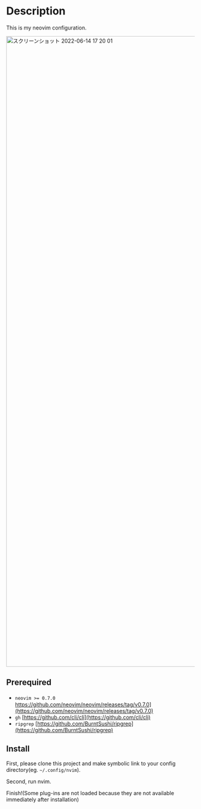 # Description

This is my neovim configuration.

<img width="1680" alt="スクリーンショット 2022-06-14 17 20 01" src="https://user-images.githubusercontent.com/83107074/173529993-6086adbd-eaa5-4efb-b806-a8f832be0d65.png">


## Prerequired

- `neovim >= 0.7.0`　https://github.com/neovim/neovim/releases/tag/v0.7.0](https://github.com/neovim/neovim/releases/tag/v0.7.0)
- `gh` [https://github.com/cli/cli](https://github.com/cli/cli)
- `ripgrep` [https://github.com/BurntSushi/ripgrep](https://github.com/BurntSushi/ripgrep)

## Install

First, please clone this project and make symbolic link to your config directory(eg. `~/.config/nvim`).

Second, run nvim.

Finish!(Some plug-ins are not loaded because they are not available immediately after installation)
